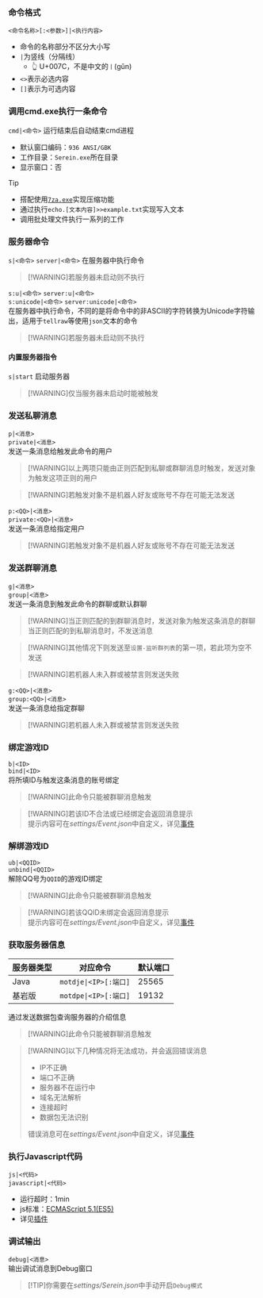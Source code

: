 ### 命令格式

`<命令名称>[:<参数>]|<执行内容>`

- 命令的名称部分不区分大小写
- `|`为竖线（分隔线）
  - 👆 U+007C，不是中文的`丨`(gǔn)
- `<>`表示必选内容
- `[]`表示为可选内容

### 调用cmd.exe执行一条命令

`cmd|<命令>`
运行结束后自动结束cmd进程

- 默认窗口编码：`936 ANSI/GBK`  
- 工作目录：`Serein.exe`所在目录  
- 显示窗口：否  

>[!TIP]
>
>- 搭配使用[`7za.exe`](https://www.7-zip.org/download.html)实现压缩功能  
>- 通过执行`echo.[文本内容]>>example.txt`实现写入文本  
>- 调用批处理文件执行一系列的工作
  
### 服务器命令

`s|<命令>`
`server|<命令>`
在服务器中执行命令  

>[!WARNING]若服务器未启动则不执行

`s:u|<命令>`
`server:u|<命令>`  
`s:unicode|<命令>`
`server:unicode|<命令>`  
在服务器中执行命令，不同的是将命令中的非ASCII的字符转换为Unicode字符输出，适用于`tellraw`等使用`json`文本的命令

>[!WARNING]若服务器未启动则不执行

#### 内置服务器指令

`s|start` 启动服务器  

>[!WARNING]仅当服务器未启动时能被触发

### 发送私聊消息

`p|<消息>`  
`private|<消息>`  
发送一条消息给触发此命令的用户

>[!WARNING]以上两项只能由正则匹配到私聊或群聊消息时触发，发送对象为触发这项正则的用户

>[!WARNING]若触发对象不是机器人好友或账号不存在可能无法发送  

`p:<QQ>|<消息>`  
`private:<QQ>|<消息>`  
发送一条消息给指定用户

>[!WARNING]若触发对象不是机器人好友或账号不存在可能无法发送  

### 发送群聊消息

`g|<消息>`  
`group|<消息>`  
发送一条消息到触发此命令的群聊或默认群聊

>[!WARNING]当正则匹配的到群聊消息时，发送对象为触发这条消息的群聊  
当正则匹配的到私聊消息时，不发送消息

>[!WARNING]其他情况下则发送至`设置-监听群列表`的第一项，若此项为空不发送

>[!WARNING]若机器人未入群或被禁言则发送失败

`g:<QQ>|<消息>`  
`group:<QQ>|<消息>`  
发送一条消息给指定群聊

>[!WARNING]若机器人未入群或被禁言则发送失败

### 绑定游戏ID

`b|<ID>`  
`bind|<ID>`  
将所填ID与触发这条消息的账号绑定

>[!WARNING]此命令只能被群聊消息触发

>[!WARNING]若该ID不合法或已经绑定会返回消息提示  
提示内容可在*settings/Event.json*中自定义，详见[事件](Event.md)  

### 解绑游戏ID

`ub|<QQID>`  
`unbind|<QQID>`  
解除QQ号为`QQID`的游戏ID绑定

>[!WARNING]此命令只能被群聊消息触发

>[!WARNING]若该QQID未绑定会返回消息提示  
提示内容可在*settings/Event.json*中自定义，详见[事件](Event.md)

### 获取服务器信息

| 服务器类型 | 对应命令              | 默认端口 |
| ---------- | --------------------- | -------- |
| Java       | `motdje\|<IP>[:端口]` | 25565    |
| 基岩版     | `motdpe\|<IP>[:端口]` | 19132    |

通过发送数据包查询服务器的介绍信息

>[!WARNING]此命令只能被群聊消息触发  

>[!WARNING]以下几种情况将无法成功，并会返回错误消息
>
>- IP不正确  
>- 端口不正确  
>- 服务器不在运行中  
>- 域名无法解析  
>- 连接超时  
>- 数据包无法识别
>
>错误消息可在*settings/Event.json*中自定义，详见[事件](Event.md)

### 执行Javascript代码

`js|<代码>`  
`javascript|<代码>`

- 运行超时：1min
- js标准：[ECMAScript 5.1(ES5)](http://www.ecma-international.org/ecma-262/5.1/)
- 详见[插件](JSPlugin.md)

### 调试输出

`debug|<消息>`  
输出调试消息到Debug窗口

>[!TIP]你需要在*settings/Serein.json*中手动开启`Debug模式`
